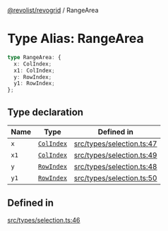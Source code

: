 [@revolist/revogrid](README.md) / RangeArea

# Type Alias: RangeArea

```ts
type RangeArea: {
  x: ColIndex;
  x1: ColIndex;
  y: RowIndex;
  y1: RowIndex;
};
```

## Type declaration

| Name | Type | Defined in |
| ------ | ------ | ------ |
| `x` | [`ColIndex`](TypeAlias.ColIndex.md) | [src/types/selection.ts:47](https://github.com/revolist/revogrid/blob/65763a3c3cbba79c84cbcd4109976d8fec48b078/src/types/selection.ts#L47) |
| `x1` | [`ColIndex`](TypeAlias.ColIndex.md) | [src/types/selection.ts:49](https://github.com/revolist/revogrid/blob/65763a3c3cbba79c84cbcd4109976d8fec48b078/src/types/selection.ts#L49) |
| `y` | [`RowIndex`](TypeAlias.RowIndex.md) | [src/types/selection.ts:48](https://github.com/revolist/revogrid/blob/65763a3c3cbba79c84cbcd4109976d8fec48b078/src/types/selection.ts#L48) |
| `y1` | [`RowIndex`](TypeAlias.RowIndex.md) | [src/types/selection.ts:50](https://github.com/revolist/revogrid/blob/65763a3c3cbba79c84cbcd4109976d8fec48b078/src/types/selection.ts#L50) |

## Defined in

[src/types/selection.ts:46](https://github.com/revolist/revogrid/blob/65763a3c3cbba79c84cbcd4109976d8fec48b078/src/types/selection.ts#L46)
